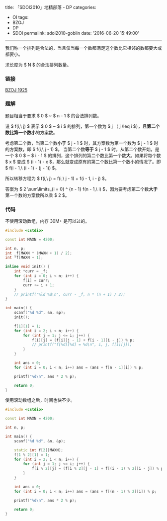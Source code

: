 title: 「SDOI2010」地精部落 - DP
categories:
  - OI
tags:
  - BZOJ
  - DP
  - SDOI
permalink: sdoi2010-goblin
date: '2016-06-20 15:49:00'
---

我们称一个排列是合法的，当且仅当每一个数都满足这个数比它相邻的数都要大或都要小。

求长度为 $ N $ 的合法排列数量。

<!-- more -->

### 链接

[BZOJ 1925](http://www.lydsy.com/JudgeOnline/problem.php?id=1925)

### 题解

题目相当于要求 $ 0 $ ~ $ n - 1 $ 的合法排列数。

设 $ f(i,\ j) $ 表示 $ 0 $ ~ $ i $ 的排列，第一个数为 $ j $（$ j \leq i $），**且第二个数比第一个数小**的方案数。

考虑第二个数，当第二个数**小于** $ j - 1 $ 时，其方案数为第一个数为 $ j - 1 $ 时的方案数，即 $ f(i,\ j - 1) $。
当第二个数**等于** $ j - 1 $ 时，从第二个数开始，是一个 $ 0 $ ~ $ i - 1 $ 的排列，这个排列的第二个数比第一个数**大**。如果将每个数 $ x $ 变成 $ (i - 1) - x $，那么就变成原有的第二个数比第一个数小的情况了。即 $ f(i - 1,\ (i - 1) - (j - 1)) $。

所以转移方程为 $ f(i,\ j) = f(i,\ j - 1) + f(i - 1, i - j) $。

答案为 $ 2 \sum\limits_{i = 0} ^ {n - 1} f(n - 1,\ i) $，因为要考虑第二个数**大于**第一个数的方案数所以乘 $ 2 $。

### 代码

不使用滚动数组，内存 30M+ 是可以过的。

```cpp
#include <cstdio>

const int MAXN = 4200;

int n, p;
int _f[MAXN * (MAXN + 1) / 2];
int *f[MAXN + 1];

inline void init() {
    int *curr = _f;
    for (int i = 0; i < n; i++) {
        f[i] = curr;
        curr += i + 1;
    }
    // printf("%ld %d\n", curr - _f, n * (n + 1) / 2);
}

int main() {
    scanf("%d %d", &n, &p);
    init();

    f[1][1] = 1;
    for (int i = 2; i < n; i++) {
        for (int j = 1; j <= i; j++) {
            f[i][j] = (f[i][j - 1] + f[i - 1][i - j]) % p;
            // printf("f[%d][%d] = %d\n", i, j, f[i][j]);
        }
    }

    int ans = 0;
    for (int i = 0; i < n; i++) ans = (ans + f[n - 1][i]) % p;

    printf("%d\n", ans * 2 % p);

    return 0;
}
```

使用滚动数组之后，时间也快不少。

```cpp
#include <cstdio>

const int MAXN = 4200;

int n, p;

int main() {
    scanf("%d %d", &n, &p);

    static int f[2][MAXN];
    f[1 % 2][1] = 1;
    for (int i = 2; i < n; i++) {
        for (int j = 1; j <= i; j++) {
            f[i % 2][j] = (f[i % 2][j - 1] + f[(i - 1) % 2][i - j]) % p;
        }
    }

    int ans = 0;
    for (int i = 0; i < n; i++) ans = (ans + f[(n - 1) % 2][i]) % p;

    printf("%d\n", ans * 2 % p);

    return 0;
}
```